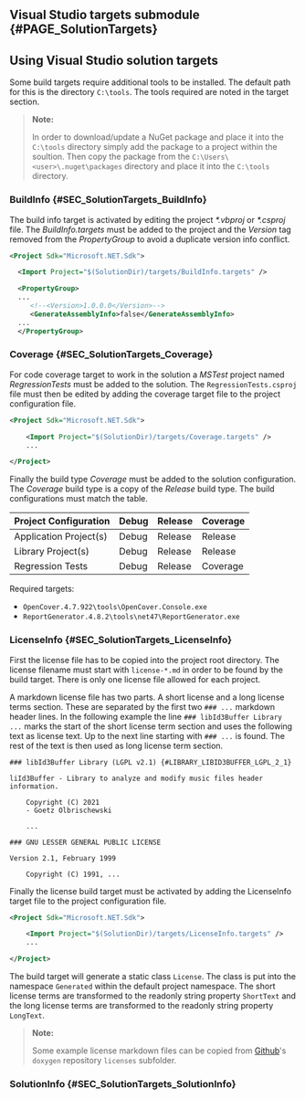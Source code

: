 ## Visual Studio targets submodule {#PAGE_SolutionTargets}

## Using Visual Studio solution targets

Some build targets require additional tools to be installed. The default
path for this is the directory `C:\tools`. The tools required are noted
in the target section.

> **Note:**
>
> In order to download/update a NuGet package and place it into the
> `C:\tools` directory simply add the package to a project within the soultion.
> Then copy the package from the `C:\Users\<user>\.nuget\packages` directory
> and place it into the `C:\tools` directory.

### BuildInfo {#SEC_SolutionTargets_BuildInfo}

The build info target is activated by editing the project *\*.vbproj* or
*\*.csproj* file. The *BuildInfo.targets* must be added to the project
and the *Version* tag removed from the *PropertyGroup* to avoid a
duplicate version info conflict.

```xml
<Project Sdk="Microsoft.NET.Sdk">

  <Import Project="$(SolutionDir)/targets/BuildInfo.targets" />

  <PropertyGroup>
  ...
     <!--<Version>1.0.0.0</Version>-->
     <GenerateAssemblyInfo>false</GenerateAssemblyInfo>
  ...
  </PropertyGroup>

```

### Coverage {#SEC_SolutionTargets_Coverage}

For code coverage target to work in the solution a *MSTest* project named
*RegressionTests* must be added to the solution. The `RegressionTests.csproj`
file must then be edited by adding the coverage target file to the project
configuration file.

```xml
<Project Sdk="Microsoft.NET.Sdk">

    <Import Project="$(SolutionDir)/targets/Coverage.targets" />
    ...

</Project>
```

Finally the build type *Coverage* must be added to the solution configuration.
The *Coverage* build type is a copy of the *Release* build type. The build
configurations must match the table.

| Project Configuration  | Debug     | Release   | Coverage  |
| :--------------------  | :-------- | :-------- | :-------- |
| Application Project(s) | Debug     | Release   | Release   |
| Library Project(s)     | Debug     | Release   | Release   |
| Regression Tests       | Debug     | Release   | Coverage  |

Required targets:

- `OpenCover.4.7.922\tools\OpenCover.Console.exe`
- `ReportGenerator.4.8.2\tools\net47\ReportGenerator.exe`

### LicenseInfo {#SEC_SolutionTargets_LicenseInfo}

First the license file has to be copied into the project root directory. The
license filename must start with `license-*.md` in order to be found by the
build target. There is only one license file allowed for each project.

A markdown license file has two parts. A short license and a long license
terms section. These are separated by the first two `### ...` markdown
header lines. In the following example the line `### libId3Buffer Library ...`
marks the start of the short license term section and uses the following text
as license text. Up to the next line starting with `### ...` is found. The
rest of the text is then used as long license term section.

```text
### libId3Buffer Library (LGPL v2.1) {#LIBRARY_LIBID3BUFFER_LGPL_2_1}

liId3Buffer - Library to analyze and modify music files header information.

    Copyright (C) 2021
    - Goetz Olbrischewski

    ...

### GNU LESSER GENERAL PUBLIC LICENSE

Version 2.1, February 1999

    Copyright (C) 1991, ...
```

Finally the license build target must be activated by adding the LicenseInfo
target file to the project configuration file.

```xml
<Project Sdk="Microsoft.NET.Sdk">

    <Import Project="$(SolutionDir)/targets/LicenseInfo.targets" />
    ...

</Project>
```

The build target will generate a static class `License`. The class is put into the namespace
`Generated` within the default project namespace. The short license terms are transformed
to the readonly string property `ShortText` and the long license terms are transformed to the
readonly string property `LongText`.

> **Note:**
>
> Some example license markdown files can be copied from
> [Github](https://github.com/0Cool23/doxygen)'s `doxygen`
> repository `licenses` subfolder.

### SolutionInfo {#SEC_SolutionTargets_SolutionInfo}
